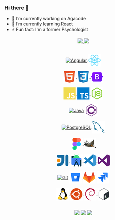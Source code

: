 ### Hi there 👋

* 🔭 I’m currently working on Agacode
* 🌱 I’m currently learning React
* ⚡ Fun fact: I'm a former Psychologist

<div align="center">
  <a href="https://github.com/m4ns0">
  <img height="180em" src="https://github-readme-stats.vercel.app/api?username=m4ns0&show_icons=true&theme=dracula&include_all_commits=true&count_private=true"/>
  <img height="180em" src="https://github-readme-stats.vercel.app/api/top-langs/?username=m4ns0&layout=compact&langs_count=7&theme=dracula"/>
</div>



<div align="center"><br>

  <img align="center" alt="Angular" height="40" width="47" src="https://user-images.githubusercontent.com/46682639/120318037-b5ce5700-c2b5-11eb-9d64-57629c7ee0f8.png"> <img align="center" alt="React" height="40" width="40" src="https://raw.githubusercontent.com/devicons/devicon/master/icons/react/react-original.svg">
  
  <img align="center" alt="HTML" height="40" width="40" src="https://raw.githubusercontent.com/devicons/devicon/master/icons/html5/html5-original.svg">  <img align="center" alt="CSS" height="40" width="40" src="https://raw.githubusercontent.com/devicons/devicon/master/icons/css3/css3-original.svg">  <img align="center" alt="Bootstrap" height="40" width="40" src="https://github.com/devicons/devicon/blob/master/icons/bootstrap/bootstrap-original.svg">
  
  <img align="center" alt="Js" height="40" width="40" src="https://raw.githubusercontent.com/devicons/devicon/master/icons/javascript/javascript-plain.svg"> <img align="center" alt="Ts" height="40" width="40" src="https://raw.githubusercontent.com/devicons/devicon/master/icons/typescript/typescript-plain.svg"> <img align="center" alt="NodeJs" height="40" width="40" src="https://github.com/devicons/devicon/blob/master/icons/nodejs/nodejs-original.svg">

  <img align="center" alt="Java" height="40" width="40" src="https://user-images.githubusercontent.com/46682639/120317610-3cceff80-c2b5-11eb-89b3-7ed434461e1f.png"> <img align="center" alt="Csharp" height="40" width="40" src="https://github.com/devicons/devicon/blob/master/icons/csharp/csharp-line.svg">

  <img align="center" alt="PostgreSQL" height="40" width="40" src="https://user-images.githubusercontent.com/46682639/120318367-26757380-c2b6-11eb-8ee8-7b27920da71a.png"> <img align="center" alt="MySql" height="40" width="40" src="https://github.com/devicons/devicon/blob/master/icons/mysql/mysql-original.svg">
  
  <img align="center" alt="Figma" height="40" width="40" src="https://github.com/devicons/devicon/blob/master/icons/figma/figma-original.svg"> <img align="center" alt="Gimp" height="40" width="40" src="https://github.com/devicons/devicon/blob/master/icons/gimp/gimp-original.svg">

  <img align="center" alt="InteliJ" height="40" width="40" src="https://github.com/devicons/devicon/blob/master/icons/intellij/intellij-original.svg"> <img align="center" alt="AndroidStudio" height="40" width="40" src="https://github.com/devicons/devicon/blob/master/icons/androidstudio/androidstudio-original.svg"> <img align="center" alt="VSCode" height="40" width="40" src="https://github.com/devicons/devicon/blob/master/icons/vscode/vscode-original.svg"> <img align="center" alt="VisualStudio" height="40" width="40" src="https://github.com/devicons/devicon/blob/master/icons/visualstudio/visualstudio-plain.svg"> 
  
  <img align="center" alt="Git" height="40" width="40" src="https://user-images.githubusercontent.com/46682639/120317833-80c20480-c2b5-11eb-9144-92c246da14f6.png"> <img align="center" alt="Bitbucket" height="40" width="40" src="https://github.com/devicons/devicon/blob/master/icons/bitbucket/bitbucket-original.svg"> <img align="center" alt="GitLab" height="40" width="40" src="https://github.com/devicons/devicon/blob/master/icons/gitlab/gitlab-original.svg"> <img align="center" alt="Jira" height="40" width="40" src="https://github.com/devicons/devicon/blob/master/icons/jira/jira-original.svg">

  <img align="center" alt="Linux" height="40" width="40" src="https://github.com/devicons/devicon/blob/master/icons/linux/linux-original.svg"> <img align="center" alt="Ubuntu" height="40" width="40" src="https://github.com/devicons/devicon/blob/master/icons/ubuntu/ubuntu-plain.svg"> <img align="center" alt="Debian" height="40" width="40" src="https://github.com/devicons/devicon/blob/master/icons/debian/debian-original.svg"> <img align="center" alt="Bash" height="40" width="40" src="https://github.com/devicons/devicon/blob/master/icons/bash/bash-original.svg"> 

</div>

<div align="center"><br>
  <a href="https://instagram.com/m4ns0" target="_blank">
  <img src="https://img.shields.io/badge/-Instagram-%23E4405F?style=for-the-badge&logo=instagram&logoColor=white" target="_blank"></a>

  <a href = "mailto:mrbrunomanso@gmail.com">
  <img src="https://img.shields.io/badge/-Gmail-%23333?style=for-the-badge&logo=gmail&logoColor=white" target="_blank"></a>

  <a href="https://www.linkedin.com/in/m4ns0/" target="_blank">
  <img src="https://img.shields.io/badge/-LinkedIn-%230077B5?style=for-the-badge&logo=linkedin&logoColor=white" target="_blank"></a> 
</div>
